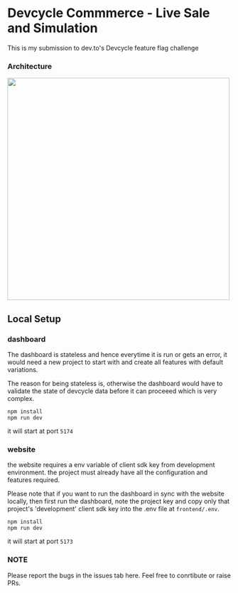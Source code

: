 # Devcycle Commmerce - Live Sale and Simulation

This is my submission to dev.to's Devcycle feature flag challenge

### Architecture

<img src="https://github.com/user-attachments/assets/b18b8435-7fb5-4517-befc-72e9b365628e" height="500" />

## Local Setup

### dashboard

The dashboard is stateless and hence everytime it is run or gets an error, it would need a new project to start with and create all features with default variations.

The reason for being stateless is, otherwise the dashboard would have to validate the state of devcycle data before it can proceeed which is very complex.

```
npm install
npm run dev
```

it will start at port `5174`

### website

the website requires a env variable of client sdk key from development environment. the project must already have all the configuration and features required.

Please note that if you want to run the dashboard in sync with the website locally, then first run the dashboard, note the project key and copy only that project's 'development' client sdk key into the .env file at `frontend/.env`.

```
npm install
npm run dev
```

it will start at port `5173`

### NOTE

Please report the bugs in the issues tab here.
Feel free to conrtibute or raise PRs.
